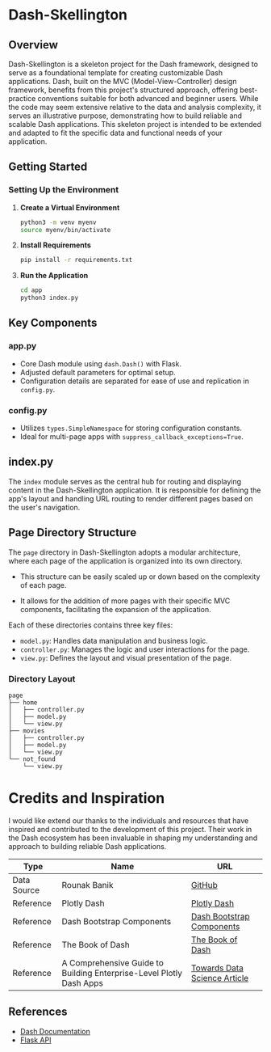 # Dash-Skellington

## Overview
Dash-Skellington is a skeleton project for the Dash framework,
designed to serve as a foundational template for creating customizable
Dash applications. Dash, built on the MVC (Model-View-Controller)
design framework, benefits from this project's structured approach,
offering best-practice conventions suitable for both advanced and
beginner users. While the code may seem extensive relative to the data
and analysis complexity, it serves an illustrative purpose,
demonstrating how to build reliable and scalable Dash
applications. This skeleton project is intended to be extended and
adapted to fit the specific data and functional needs of your
application.

## Getting Started

### Setting Up the Environment

1. **Create a Virtual Environment**
   ```bash
   python3 -m venv myenv
   source myenv/bin/activate
   ```
   
2. **Install Requirements** 
   ```bash 
   pip install -r requirements.txt
   ```
   
3. **Run the Application**
   ```bash
   cd app
   python3 index.py
   ```

## Key Components

### app.py
- Core Dash module using `dash.Dash()` with Flask.
- Adjusted default parameters for optimal setup.
- Configuration details are separated for ease of use and replication in `config.py`.

### config.py
- Utilizes `types.SimpleNamespace` for storing configuration constants.
- Ideal for multi-page apps with `suppress_callback_exceptions=True`.

## index.py
The `index` module serves as the central hub for routing and
displaying content in the Dash-Skellington application. It is
responsible for defining the app's layout and handling URL routing to
render different pages based on the user's navigation.

## Page Directory Structure
The `page` directory in Dash-Skellington adopts a modular
architecture, where each page of the application is organized into its
own directory. 

- This structure can be easily scaled up or down based on the
  complexity of each page.

- It allows for the addition of more pages with their specific MVC
  components, facilitating the expansion of the application.

Each of these directories contains three key files:
- `model.py`: Handles data manipulation and business logic.
- `controller.py`: Manages the logic and user interactions for the page.
- `view.py`: Defines the layout and visual presentation of the page.

### Directory Layout
```plaintext
page
├── home
│   ├── controller.py
│   ├── model.py
│   └── view.py
├── movies
│   ├── controller.py
│   ├── model.py
│   └── view.py
└── not_found
    └── view.py
```

# Credits and Inspiration

I would like extend our thanks to the individuals and resources that
have inspired and contributed to the development of this
project. Their work in the Dash ecosystem has been invaluable in
shaping my understanding and approach to building reliable Dash
applications.

| Type         | Name                          | URL                                                                                             |
|--------------|-------------------------------|-------------------------------------------------------------------------------------------------|
| Data Source  | Rounak Banik                  | [GitHub](https://github.com/rounakbanik)                                                        |
| Reference    | Plotly Dash                   | [Plotly Dash](https://dash.plotly.com/)                                                         |
| Reference    | Dash Bootstrap Components     | [Dash Bootstrap Components](https://dash-bootstrap-components.opensource.faculty.ai/)           |
| Reference    | The Book of Dash              | [The Book of Dash](https://nostarch.com/book-dash/)                                             |
| Reference    | A Comprehensive Guide to Building Enterprise-Level Plotly Dash Apps | [Towards Data Science Article](https://towardsdatascience.com/a-comprehensive-guide-to-building-enterprise-level-plotly-dash-apps-bd40dfe1313c) |

## References
- [Dash Documentation](https://dash.plotly.com/reference)
- [Flask API](https://flask.palletsprojects.com/en/3.0.x/api/#application-object)



